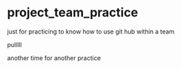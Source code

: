 # project_team_practice
just for practicing to know how to use git hub within a team


pulllll

another time for another practice 
